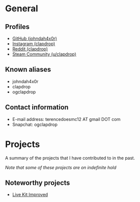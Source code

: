 # General

## Profiles
- [GitHub (johndah4x0r)](https://github.com/johndah4x0r/)
- [Instagram (clapdrop)](https://instagram.com/clapdrop)
- [Reddit (clapdrop)](https://reddit.com/u/clapdrop)
- [Steam Community (u/clapdrop)](https://steamcommunity.com/id/clapdrop)

## Known aliases
- johndah4x0r
- clapdrop
- ogclapdrop

## Contact information
- E-mail address: terencedoesmc12 AT gmail DOT com
- Snapchat: ogclapdrop

# Projects
A summary of the projects that I have contributed to in the past.

*Note that some of these projects are on indefinite hold*

## Noteworthy projects
- [Live Kit Improved](https://github.com/johndah4x0r/livekit-improved)
